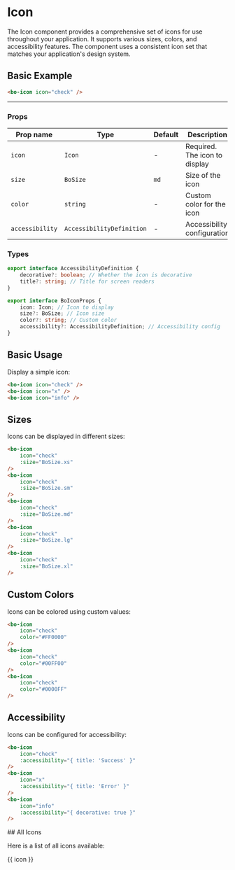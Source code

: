 <script setup>
import { BoIcon, Icon } from '@/components/bo-icon';
import { BoSize } from '@/shared';
</script>

# Icon

The Icon component provides a comprehensive set of icons for use throughout your application. It supports various sizes, colors, and accessibility features. The component uses a consistent icon set that matches your application's design system.

## Basic Example

```html
<bo-icon icon="check" />
```

<hr class="border-gray-200 dark:border-gray-700" />
<div class="flex gap-4 items-center">
  <bo-icon icon="check" />
</div>

### Props

| Prop name       | Type                      | Default | Description                   |
| --------------- | ------------------------- | ------- | ----------------------------- |
| `icon`          | `Icon`                    | -       | Required. The icon to display |
| `size`          | `BoSize`                  | `md`    | Size of the icon              |
| `color`         | `string`                  | -       | Custom color for the icon     |
| `accessibility` | `AccessibilityDefinition` | -       | Accessibility configuration   |

### Types

```ts
export interface AccessibilityDefinition {
	decorative?: boolean; // Whether the icon is decorative
	title?: string; // Title for screen readers
}

export interface BoIconProps {
	icon: Icon; // Icon to display
	size?: BoSize; // Icon size
	color?: string; // Custom color
	accessibility?: AccessibilityDefinition; // Accessibility config
}
```

## Basic Usage

Display a simple icon:

<div class="flex flex-wrap gap-4 items-center">
  <bo-icon icon="check" />
  <bo-icon icon="x" />
  <bo-icon icon="info" />
</div>

```html
<bo-icon icon="check" />
<bo-icon icon="x" />
<bo-icon icon="info" />
```

## Sizes

Icons can be displayed in different sizes:

<div class="flex flex-wrap gap-4 items-center">
  <bo-icon icon="check" :size="BoSize.xs" />
  <bo-icon icon="check" :size="BoSize.sm" />
  <bo-icon icon="check" :size="BoSize.md" />
  <bo-icon icon="check" :size="BoSize.lg" />
  <bo-icon icon="check" :size="BoSize.xl" />
</div>

```html
<bo-icon
	icon="check"
	:size="BoSize.xs"
/>
<bo-icon
	icon="check"
	:size="BoSize.sm"
/>
<bo-icon
	icon="check"
	:size="BoSize.md"
/>
<bo-icon
	icon="check"
	:size="BoSize.lg"
/>
<bo-icon
	icon="check"
	:size="BoSize.xl"
/>
```

## Custom Colors

Icons can be colored using custom values:

<div class="flex flex-wrap gap-4 items-center">
  <bo-icon icon="check" color="#FF0000" />
  <bo-icon icon="check" color="#00FF00" />
  <bo-icon icon="check" color="#0000FF" />
</div>

```html
<bo-icon
	icon="check"
	color="#FF0000"
/>
<bo-icon
	icon="check"
	color="#00FF00"
/>
<bo-icon
	icon="check"
	color="#0000FF"
/>
```

## Accessibility

Icons can be configured for accessibility:

<div class="flex flex-wrap gap-4 items-center">
  <bo-icon 
    icon="check" 
    :accessibility="{ title: 'Success' }" 
  />
  <bo-icon 
    icon="x" 
    :accessibility="{ title: 'Error' }" 
  />
  <bo-icon 
    icon="info" 
    :accessibility="{ decorative: true }" 
  />
</div>

```html
<bo-icon
	icon="check"
	:accessibility="{ title: 'Success' }"
/>
<bo-icon
	icon="x"
	:accessibility="{ title: 'Error' }"
/>
<bo-icon
	icon="info"
	:accessibility="{ decorative: true }"
/>
```

## All Icons

Here is a list of all icons available:

<div class="flex flex-wrap gap-4 items-center">
  <div v-for="icon in Object.keys(Icon)" :key="icon" class="flex flex-col gap-1">
    <bo-icon :icon="icon" />
    <span class="text-sm">{{ icon }}</span>
  </div>
</div>
